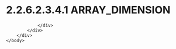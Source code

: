 <html dir="LTR" xmlns:mshelp="http://msdn.microsoft.com/mshelp" xmlns:ddue="http://ddue.schemas.microsoft.com/authoring/2003/5" xmlns:xlink="http://www.w3.org/1999/xlink" xmlns:tool="http://www.microsoft.com/tooltip">
    <head>
        <meta http-equiv="Content-Type" content="text/html; CHARSET=utf-8"></meta>
        <meta name="save" content="history"></meta>
        <title>2.2.6.2.3.4.1 ARRAY_DIMENSION</title>
        <xml>
            <mshelp:toctitle title="2.2.6.2.3.4.1 ARRAY_DIMENSION"></mshelp:toctitle>
            <mshelp:rltitle title="[MS-SSAS8]: ARRAY_DIMENSION"></mshelp:rltitle>
            <mshelp:keyword index="A" term="8caab0c8-693d-4075-b253-075d09fc8d31"></mshelp:keyword>
            <mshelp:attr name="DCSext.ContentType" value="open specification"></mshelp:attr>
            <mshelp:attr name="AssetID" value="8caab0c8-693d-4075-b253-075d09fc8d31"></mshelp:attr>
            <mshelp:attr name="TopicType" value="kbRef"></mshelp:attr>
            <mshelp:attr name="DCSext.Title" value="[MS-SSAS8]: ARRAY_DIMENSION" />
        </xml>
    </head>
    <body>
        <div id="header">
            <h1 class="heading">2.2.6.2.3.4.1 ARRAY_DIMENSION</h1>
        </div>
        <div id="mainSection">
            <div id="mainBody">
                <div id="allHistory" class="saveHistory"></div>
                <div id="sectionSection0" class="section" name="collapseableSection">
                    


                </div>
            </div>
        </div>
    </body>
</html>